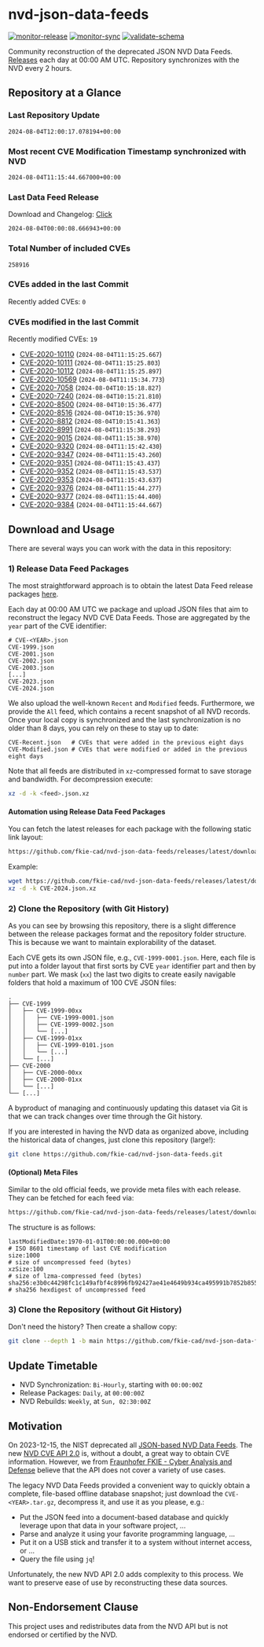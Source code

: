 # nvd-json-data-feeds

[![monitor-release](https://github.com/fkie-cad/nvd-json-data-feeds/actions/workflows/monitor_release.yml/badge.svg)](https://github.com/fkie-cad/nvd-json-data-feeds/actions/workflows/monitor_release.yml)
[![monitor-sync](https://github.com/fkie-cad/nvd-json-data-feeds/actions/workflows/monitor_sync.yml/badge.svg)](https://github.com/fkie-cad/nvd-json-data-feeds/actions/workflows/monitor_sync.yml)
[![validate-schema](https://github.com/fkie-cad/nvd-json-data-feeds/actions/workflows/validate_schema.yml/badge.svg)](https://github.com/fkie-cad/nvd-json-data-feeds/actions/workflows/validate_schema.yml)

Community reconstruction of the deprecated JSON NVD Data Feeds.
[Releases](https://github.com/fkie-cad/nvd-json-data-feeds/releases/latest) each day at 00:00 AM UTC.
Repository synchronizes with the NVD every 2 hours.

## Repository at a Glance

### Last Repository Update

```plain
2024-08-04T12:00:17.078194+00:00
```

### Most recent CVE Modification Timestamp synchronized with NVD

```plain
2024-08-04T11:15:44.667000+00:00
```

### Last Data Feed Release

Download and Changelog: [Click](https://github.com/fkie-cad/nvd-json-data-feeds/releases/latest)

```plain
2024-08-04T00:00:08.666943+00:00
```

### Total Number of included CVEs

```plain
258916
```

### CVEs added in the last Commit

Recently added CVEs: `0`



### CVEs modified in the last Commit

Recently modified CVEs: `19`

- [CVE-2020-10110](CVE-2020/CVE-2020-101xx/CVE-2020-10110.json) (`2024-08-04T11:15:25.667`)
- [CVE-2020-10111](CVE-2020/CVE-2020-101xx/CVE-2020-10111.json) (`2024-08-04T11:15:25.803`)
- [CVE-2020-10112](CVE-2020/CVE-2020-101xx/CVE-2020-10112.json) (`2024-08-04T11:15:25.897`)
- [CVE-2020-10569](CVE-2020/CVE-2020-105xx/CVE-2020-10569.json) (`2024-08-04T11:15:34.773`)
- [CVE-2020-7058](CVE-2020/CVE-2020-70xx/CVE-2020-7058.json) (`2024-08-04T10:15:18.827`)
- [CVE-2020-7240](CVE-2020/CVE-2020-72xx/CVE-2020-7240.json) (`2024-08-04T10:15:21.810`)
- [CVE-2020-8500](CVE-2020/CVE-2020-85xx/CVE-2020-8500.json) (`2024-08-04T10:15:36.477`)
- [CVE-2020-8516](CVE-2020/CVE-2020-85xx/CVE-2020-8516.json) (`2024-08-04T10:15:36.970`)
- [CVE-2020-8812](CVE-2020/CVE-2020-88xx/CVE-2020-8812.json) (`2024-08-04T10:15:41.363`)
- [CVE-2020-8991](CVE-2020/CVE-2020-89xx/CVE-2020-8991.json) (`2024-08-04T11:15:38.293`)
- [CVE-2020-9015](CVE-2020/CVE-2020-90xx/CVE-2020-9015.json) (`2024-08-04T11:15:38.970`)
- [CVE-2020-9320](CVE-2020/CVE-2020-93xx/CVE-2020-9320.json) (`2024-08-04T11:15:42.430`)
- [CVE-2020-9347](CVE-2020/CVE-2020-93xx/CVE-2020-9347.json) (`2024-08-04T11:15:43.260`)
- [CVE-2020-9351](CVE-2020/CVE-2020-93xx/CVE-2020-9351.json) (`2024-08-04T11:15:43.437`)
- [CVE-2020-9352](CVE-2020/CVE-2020-93xx/CVE-2020-9352.json) (`2024-08-04T11:15:43.537`)
- [CVE-2020-9353](CVE-2020/CVE-2020-93xx/CVE-2020-9353.json) (`2024-08-04T11:15:43.637`)
- [CVE-2020-9376](CVE-2020/CVE-2020-93xx/CVE-2020-9376.json) (`2024-08-04T11:15:44.277`)
- [CVE-2020-9377](CVE-2020/CVE-2020-93xx/CVE-2020-9377.json) (`2024-08-04T11:15:44.400`)
- [CVE-2020-9384](CVE-2020/CVE-2020-93xx/CVE-2020-9384.json) (`2024-08-04T11:15:44.667`)


## Download and Usage

There are several ways you can work with the data in this repository:

### 1) Release Data Feed Packages

The most straightforward approach is to obtain the latest Data Feed release packages [here](https://github.com/fkie-cad/nvd-json-data-feeds/releases/latest).

Each day at 00:00 AM UTC we package and upload JSON files that aim to reconstruct the legacy NVD CVE Data Feeds.
Those are aggregated by the `year` part of the CVE identifier:

```
# CVE-<YEAR>.json
CVE-1999.json
CVE-2001.json
CVE-2002.json
CVE-2003.json
[...]
CVE-2023.json
CVE-2024.json
```

We also upload the well-known `Recent` and `Modified` feeds.
Furthermore, we provide the `All` feed, which contains a recent snapshot of all NVD records.
Once your local copy is synchronized and the last synchronization is no older than 8 days, you can rely on these to stay up to date:

```plain
CVE-Recent.json   # CVEs that were added in the previous eight days
CVE-Modified.json # CVEs that were modified or added in the previous eight days
```

Note that all feeds are distributed in `xz`-compressed format to save storage and bandwidth.
For decompression execute:

```sh
xz -d -k <feed>.json.xz
```

#### Automation using Release Data Feed Packages

You can fetch the latest releases for each package with the following static link layout:

```sh
https://github.com/fkie-cad/nvd-json-data-feeds/releases/latest/download/CVE-<YEAR>.json.xz
```

Example:

```sh
wget https://github.com/fkie-cad/nvd-json-data-feeds/releases/latest/download/CVE-2024.json.xz
xz -d -k CVE-2024.json.xz
```

### 2) Clone the Repository (with Git History)

As you can see by browsing this repository, there is a slight difference between the release packages format and the repository folder structure.
This is because we want to maintain explorability of the dataset.

Each CVE gets its own JSON file, e.g., `CVE-1999-0001.json`.
Here, each file is put into a folder layout that first sorts by CVE `year` identifier part and then by `number` part.
We mask (`xx`) the last two digits to create easily navigable folders that hold a maximum of 100 CVE JSON files:

```plain
.
├── CVE-1999
│   ├── CVE-1999-00xx
│   │   ├── CVE-1999-0001.json
│   │   ├── CVE-1999-0002.json
│   │   └── [...]
│   ├── CVE-1999-01xx
│   │   ├── CVE-1999-0101.json
│   │   └── [...]
│   └── [...]
├── CVE-2000
│   ├── CVE-2000-00xx
│   ├── CVE-2000-01xx
│   └── [...]
└── [...]
```

A byproduct of managing and continuously updating this dataset via Git is that we can track changes over time through the Git history.

If you are interested in having the NVD data as organized above, including the historical data of changes, just clone this repository (large!):

```sh
git clone https://github.com/fkie-cad/nvd-json-data-feeds.git
```

#### (Optional) Meta Files

Similar to the old official feeds, we provide meta files with each release. They can be fetched for each feed via:

```sh
https://github.com/fkie-cad/nvd-json-data-feeds/releases/latest/download/CVE-<YEAR>.meta
```

The structure is as follows:

```plain
lastModifiedDate:1970-01-01T00:00:00.000+00:00                          # ISO 8601 timestamp of last CVE modification
size:1000                                                               # size of uncompressed feed (bytes)
xzSize:100                                                              # size of lzma-compressed feed (bytes)
sha256:e3b0c44298fc1c149afbf4c8996fb92427ae41e4649b934ca495991b7852b855 # sha256 hexdigest of uncompressed feed
```

### 3) Clone the Repository (without Git History)

Don't need the history? Then create a shallow copy:

```sh
git clone --depth 1 -b main https://github.com/fkie-cad/nvd-json-data-feeds.git
```


## Update Timetable

* NVD Synchronization: `Bi-Hourly`, starting with `00:00:00Z`
* Release Packages: `Daily`, at `00:00:00Z`
* NVD Rebuilds: `Weekly`, at `Sun, 02:30:00Z`


## Motivation

On 2023-12-15, the NIST deprecated all [JSON-based NVD Data Feeds](https://nvd.nist.gov/vuln/data-feeds#divRetirementBanner-1).
The new [NVD CVE API 2.0](https://nvd.nist.gov/developers/vulnerabilities) is, without a doubt, a great way to obtain CVE information.
However, we from [Fraunhofer FKIE - Cyber Analysis and Defense](https://www.fkie.fraunhofer.de/en/departments/cad.html) believe that the API does not cover a variety of use cases.

The legacy NVD Data Feeds provided a convenient way to quickly obtain a complete, file-based offline database snapshot; just download the `CVE-<YEAR>.tar.gz`, decompress it, and use it as you please, e.g.:

- Put the JSON feed into a document-based database and quickly leverage upon that data in your software project, ...
- Parse and analyze it using your favorite programming language, ...
- Put it on a USB stick and transfer it to a system without internet access, or ...
- Query the file using `jq`!

Unfortunately, the new NVD API 2.0 adds complexity to this process.
We want to preserve ease of use by reconstructing these data sources.

## Non-Endorsement Clause

This project uses and redistributes data from the NVD API but is not endorsed or certified by the NVD.